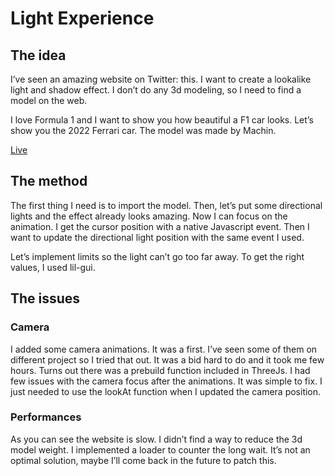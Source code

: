 # Light Experience

## The idea

I’ve seen an amazing website on Twitter: this. I want to create a lookalike light and shadow effect. I don’t do any 3d modeling, so I need to find a model on the web.

I love Formula 1 and I want to show you how beautiful a F1 car looks. Let’s show you the 2022 Ferrari car. The model was made by Machin.

[Live](https://light-xp.netlify.app/)

## The method

The first thing I need is to import the model. Then, let’s put some directional lights and the effect already looks amazing. Now I can focus on the animation. I get the cursor position with a native Javascript event. Then I want to update the directional light position with the same event I used.

Let’s implement limits so the light can’t go too far away. To get the right values, I used lil-gui.

## The issues

### Camera

I added some camera animations. It was a first. I’ve seen some of them on different project so I tried that out. It was a bid hard to do and it took me few hours. Turns out there was a prebuild function included in ThreeJs. I had few issues with the camera focus after the animations. It was simple to fix. I just needed to use the lookAt function when I updated the camera position.

### Performances

As you can see the website is slow. I didn’t find a way to reduce the 3d model weight. I implemented a loader to counter the long wait. It’s not an optimal solution, maybe I’ll come back in the future to patch this.
